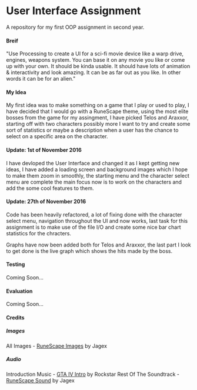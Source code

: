 # User Interface Assignment
A repository for my first OOP assignment in second year.

#### Breif
"Use Processing to create a UI for a sci-fi movie device like a warp drive, engines, weapons system. You can base it on any movie you like or come up with your own. It should be kinda usable. It should have lots of animation & interactivity and look amazing. It can be as far out as you like. In other words it can be for an alien."

#### My Idea
My first idea was to make something on a game that I play or used to play, I have decided that I would go with a RuneScape theme, using the most elite bosses from the game for my assingment, I have picked Telos and Araxxor, starting off with two characters possibly more I want to try and create some sort of statistics or maybe a description when a user has the chance to select on a specific area on the character.

#### Update: 1st of November 2016
I have devloped the User Interface and changed it as I kept getting new ideas, I have added a loading screen and background images which I hope to make them zoom in smoothly, the starting menu and the character select menu are complete the main focus now is to work on the characters and add the some cool features to them.

#### Update: 27th of November 2016
Code has been heavily refactored, a lot of fixing done with the character select menu, navigation throughout the UI and now works, last task for this assignment is to make use of the file I/O and create some nice bar chart statistics for the chracters.

Graphs have now been added both for Telos and Araxxor, the last part I look to get done is the live graph which shows the hits made by the boss.

#### Testing
Coming Soon...

#### Evaluation
Coming Soon...

#### Credits

##### Images
All Images - [RuneScape Images](http://www.runescape.com/) by Jagex

##### Audio
Introduction Music - [GTA IV Intro](https://www.rockstargames.com/IV/) by Rockstar
Rest Of The Soundtrack - [RuneScape Sound](https://soundcloud.com/runescapesoundtrack) by Jagex
